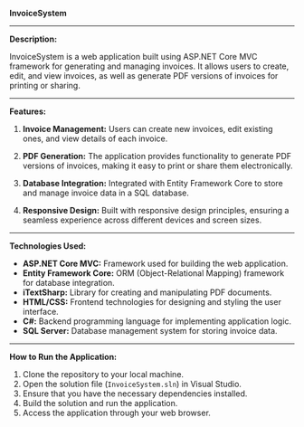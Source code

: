 **InvoiceSystem**

---

**Description:**

InvoiceSystem is a web application built using ASP.NET Core MVC framework for generating and managing invoices. 
It allows users to create, edit, and view invoices, as well as generate PDF versions of invoices for printing or sharing.

---

**Features:**

1. **Invoice Management:** Users can create new invoices, edit existing ones, and view details of each invoice.

2. **PDF Generation:** The application provides functionality to generate PDF versions of invoices, making it easy to print or share them electronically.

3. **Database Integration:** Integrated with Entity Framework Core to store and manage invoice data in a SQL database.

4. **Responsive Design:** Built with responsive design principles, ensuring a seamless experience across different devices and screen sizes.

---

**Technologies Used:**

- **ASP.NET Core MVC:** Framework used for building the web application.
- **Entity Framework Core:** ORM (Object-Relational Mapping) framework for database integration.
- **iTextSharp:** Library for creating and manipulating PDF documents.
- **HTML/CSS:** Frontend technologies for designing and styling the user interface.
- **C#:** Backend programming language for implementing application logic.
- **SQL Server:** Database management system for storing invoice data.

---

**How to Run the Application:**

1. Clone the repository to your local machine.
2. Open the solution file (`InvoiceSystem.sln`) in Visual Studio.
3. Ensure that you have the necessary dependencies installed.
4. Build the solution and run the application.
5. Access the application through your web browser.


